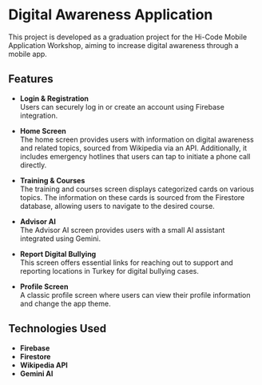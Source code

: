 
# Digital Awareness Application

This project is developed as a graduation project for the Hi-Code Mobile Application Workshop, aiming to increase digital awareness through a mobile app.

## Features

- **Login & Registration**  
  Users can securely log in or create an account using Firebase integration.

- **Home Screen**  
  The home screen provides users with information on digital awareness and related topics, sourced from Wikipedia via an API. Additionally, it includes emergency hotlines that users can tap to initiate a phone call directly.

- **Training & Courses**  
  The training and courses screen displays categorized cards on various topics. The information on these cards is sourced from the Firestore database, allowing users to navigate to the desired course.

- **Advisor AI**  
  The Advisor AI screen provides users with a small AI assistant integrated using Gemini.

- **Report Digital Bullying**  
  This screen offers essential links for reaching out to support and reporting locations in Turkey for digital bullying cases.

- **Profile Screen**  
  A classic profile screen where users can view their profile information and change the app theme.

## Technologies Used

- **Firebase**
- **Firestore**
- **Wikipedia API**
- **Gemini AI**

